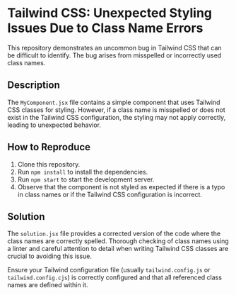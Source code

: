 # Tailwind CSS: Unexpected Styling Issues Due to Class Name Errors

This repository demonstrates an uncommon bug in Tailwind CSS that can be difficult to identify. The bug arises from misspelled or incorrectly used class names.

## Description

The `MyComponent.jsx` file contains a simple component that uses Tailwind CSS classes for styling. However, if a class name is misspelled or does not exist in the Tailwind CSS configuration, the styling may not apply correctly, leading to unexpected behavior.

## How to Reproduce

1. Clone this repository.
2. Run `npm install` to install the dependencies.
3. Run `npm start` to start the development server.
4. Observe that the component is not styled as expected if there is a typo in class names or if the Tailwind CSS configuration is incorrect.

## Solution

The `solution.jsx` file provides a corrected version of the code where the class names are correctly spelled.  Thorough checking of class names using a linter and careful attention to detail when writing Tailwind CSS classes are crucial to avoiding this issue.

Ensure your Tailwind configuration file (usually `tailwind.config.js` or `tailwind.config.cjs`) is correctly configured and that all referenced class names are defined within it.